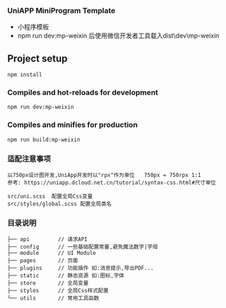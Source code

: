 ### UniAPP MiniProgram Template
 
* 小程序模板
* npm run dev:mp-weixin 后使用微信开发者工具载入dist\dev\mp-weixin


## Project setup
```
npm install
```

### Compiles and hot-reloads for development
```
npm run dev:mp-weixin
```

### Compiles and minifies for production
```
npm run build:mp-weixin
```

### 适配注意事项
``` 
以750px设计图开发,UniApp开发时以"rpx"作为单位   750px = 750rpx 1:1
参考: https://uniapp.dcloud.net.cn/tutorial/syntax-css.html#尺寸单位
```
```
src/uni.scss  配置全局Css变量
src/styles/global.scss 配置全局类名
```

### 目录说明
```
├── api         // 请求API  
├── config      // 一些基础配置常量,避免魔法数字|字母                     
├── module      // UI Module               
├── pages       // 页面           
├── plugins     // 功能插件 如:消息提示,导出PDF...          
├── static      // 静态资源 如:图标,字体        
├── store       // 全局变量
├── styles      // 全局Css样式配置        
└── utils       // 常用工具函数        
```
